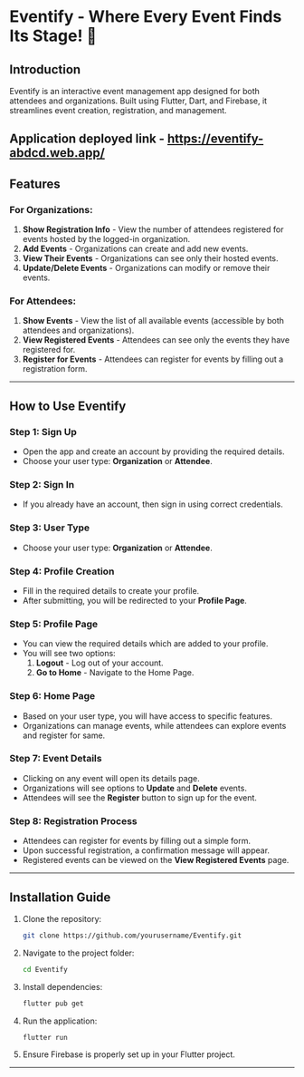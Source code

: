 # Eventify - Where Every Event Finds Its Stage! 🚀

## Introduction
Eventify is an interactive event management app designed for both attendees and organizations. Built using Flutter, Dart, and Firebase, it streamlines event creation, registration, and management.

## Application deployed link - https://eventify-abdcd.web.app/

## Features

### For Organizations:
1. **Show Registration Info** - View the number of attendees registered for events hosted by the logged-in organization.
2. **Add Events** - Organizations can create and add new events.
3. **View Their Events** - Organizations can see only their hosted events.
4. **Update/Delete Events** - Organizations can modify or remove their events.

### For Attendees:
1. **Show Events** - View the list of all available events (accessible by both attendees and organizations).
2. **View Registered Events** - Attendees can see only the events they have registered for.
3. **Register for Events** - Attendees can register for events by filling out a registration form.

---

## How to Use Eventify

### Step 1: Sign Up
- Open the app and create an account by providing the required details.
- Choose your user type: **Organization** or **Attendee**.

### Step 2: Sign In
- If you already have an account, then sign in using correct credentials.

### Step 3: User Type
- Choose your user type: **Organization** or **Attendee**.

### Step 4: Profile Creation
- Fill in the required details to create your profile.
- After submitting, you will be redirected to your **Profile Page**.

### Step 5: Profile Page
- You can view the required details which are added to your profile.
- You will see two options:
  1. **Logout** - Log out of your account.
  2. **Go to Home** - Navigate to the Home Page.

### Step 6: Home Page
- Based on your user type, you will have access to specific features.
- Organizations can manage events, while attendees can explore events and register for same.

### Step 7: Event Details
- Clicking on any event will open its details page.
- Organizations will see options to **Update** and **Delete** events.
- Attendees will see the **Register** button to sign up for the event.

### Step 8: Registration Process
- Attendees can register for events by filling out a simple form.
- Upon successful registration, a confirmation message will appear.
- Registered events can be viewed on the **View Registered Events** page.

---

## Installation Guide
1. Clone the repository:
   ```bash
   git clone https://github.com/yourusername/Eventify.git
   ```
2. Navigate to the project folder:
   ```bash
   cd Eventify
   ```
3. Install dependencies:
   ```bash
   flutter pub get
   ```
4. Run the application:
   ```bash
   flutter run
   ```
5. Ensure Firebase is properly set up in your Flutter project.

---


